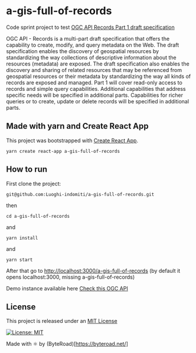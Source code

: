 # a-gis-full-of-records

Code sprint project to test [OGC API Records Part 1 draft specification](https://docs.ogc.org/DRAFTS/20-004.html)

OGC API - Records is a multi-part draft specification that offers the capability to create, modify, and query metadata on the Web. The draft specification enables the discovery of geospatial resources by standardizing the way collections of descriptive information about the resources (metadata) are exposed. The draft specification also enables the discovery and sharing of related resources that may be referenced from geospatial resources or their metadata by standardizing the way all kinds of records are exposed and managed. Part 1 will cover read-only access to records and simple query capabilities. Additional capabilities that address specific needs will be specified in additional parts. Capabilities for richer queries or to create, update or delete records will be specified in additional parts.

## Made with yarn and Create React App

This project was bootstrapped with [Create React App](https://github.com/facebook/create-react-app).

`yarn create react-app a-gis-full-of-records`

## How to run

First clone the project:

`git@github.com:Luoghi-indomiti/a-gis-full-of-records.git`

then

`cd a-gis-full-of-records`

and

`yarn install`

and

`yarn start`

After that go to [http://localhost:3000/a-gis-full-of-records](http://localhost:3000/a-gis-full-of-records) (by default it opens localhost:3000, missing a-gis-full-of-records)

Demo instance available here [Check this OGC API](https://luoghi-indomiti.github.io/a-gis-full-of-records/)

## License

This project is released under an [MIT License](./LICENSE)

[![License: MIT](https://img.shields.io/badge/License-MIT-yellow.svg)](https://opensource.org/licenses/MIT)

Made with ⚛️ by (ByteRoad)[https://byteroad.net/]

